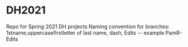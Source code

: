 # DH2021
Repo for Spring 2021 DH projects
Naming convention for branches: 1stname,uppercasefirstletter of last name, dash, Edits -- example PamR-Edits
